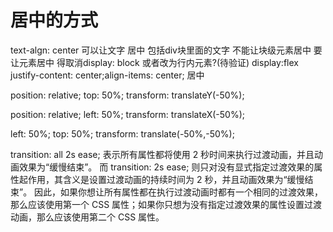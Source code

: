 # 居中的方式
text-algn: center 可以让文字 居中 包括div块里面的文字 不能让块级元素居中 
要让元素居中 得取消display: block 或者改为行内元素?(待验证)
display:flex justify-content: center;align-items: center; 
居中


position: relative;
top: 50%;
transform: translateY(-50%);


position: relative;
left: 50%;
transform: translateX(-50%);

left: 50%;
top: 50%;
transform: translate(-50%,-50%);


transition: all 2s ease; 表示所有属性都将使用 2 秒时间来执行过渡动画，并且动画效果为“缓慢结束”。
而 transition: 2s ease; 则只对没有显式指定过渡效果的属性起作用，其含义是设置过渡动画的持续时间为 2 秒，并且动画效果为“缓慢结束”。
因此，如果你想让所有属性都在执行过渡动画时都有一个相同的过渡效果，那么应该使用第一个 CSS 属性；如果你只想为没有指定过渡效果的属性设置过渡动画，那么应该使用第二个 CSS 属性。